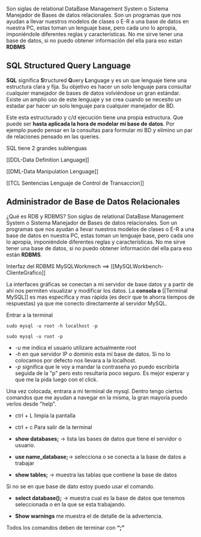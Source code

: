 
Son siglas de relational DataBase Management System o Sistema Manejador de Bases de datos relacionales. Son un programas que nos ayudan a llevar nuestros modelos de clases o E-R a una base de datos en nuestra PC, estas  toman un lenguaje base, pero cada uno lo apropia, imponiéndole diferentes reglas y características.
No me sirve tener una base de datos, si no puedo obtener información del ella para eso estan **RDBMS**

## SQL **S**tructured **Q**uery **L**anguage 

**SQL** significa **S**tructured **Q**uery **L**anguage y es un que lenguaje tiene una estructura clara y fija. Su objetivo es hacer un solo lenguaje para consultar cualquier manejador de bases de datos volviéndose un gran estándar. Existe un amplio uso de este lenguaje y se crea cuando se necesito un estadar par hacer un solo lenguaje para cualquier manejador de BD.

Este esta estructurado y c/d ejecución tiene una propia estructura. Que puede ser **hasta aplicada la hora de modelar mi base de datos**. Por ejemplo puedo pensar en la consultas para formular mi BD y elimino un par de relaciones pensado en las queries.    

SQL tiene 2 grandes sublenguas 

[[DDL-Data Definition Language]]

[[DML-Data Manipulation Lenguage]]

[[TCL Sentencias Lenguaje de Control de Transaccion]] 




## Administrador de Base de Datos Relacionales
¿Qué es RDB y RDBMS? Son siglas de relational DataBase Management System o Sistema Manejador de Bases de datos relacionales. Son un programas que nos ayudan a llevar nuestros modelos de clases o E-R a una base de datos en nuestra PC, estas  toman un lenguaje base, pero cada uno lo apropia, imponiéndole diferentes reglas y características.
No me sirve tener una base de datos, si no puedo obtener información del ella para eso están **RDBMS**.

Interfaz del RDBMS MySQLWorkmech ==> [[MySQLWorkbench-ClienteGrafico]]

La interfaces gráficas se conectan a mi servidor de base datos y a partir de ahí nos permiten visualizar y modificar los datos. La **consola o** [[Terminal MySQL]] es mas especifica y mas rápida (es decir que te ahorra tiempos de respuestas) ya que me conecto directamente al servidor MySQL. 

Entrar a la terminal

```
sudo mysql -u root -h localhost -p
```

```
sudo mysql -u root -p
```


- _-u_ me indica el usuario utilizare actualmente root
- _-h_ en que servidor IP o dominio esta mi base de datos. Si no lo colocamos por defecto nos llevara a la localhost.
- _-p_ significa que le voy a mandar la contraseña  yo puedo escribirla seguida de la "p" pero esto resultaría poco seguro. Es mejor esperar y que me la pida luego con el click.  

Una vez colocada, entrara a mi terminal de mysql. Dentro tengo ciertos comandos que me ayudan a navegar en la misma, la gran mayoría puedo verlos desde "help".

- ctrl + L limpia la pantalla

- ctrl  + c  Para salir de la terminal  

- **show databases;** -> lista las bases de datos que tiene el servidor o usuario.

- **use name_database;**-> selecciona o se conecta a la base de datos a trabajar

- **show tables;** -> muestra las tablas que contiene la base de datos

Si no se en que base de dato estoy puedo usar el comando. 

- **select database();** -> muestra cual es la base de datos que tenemos seleccionada o en la que se esta trabajando.

- **Show warnings** me muestra el de detalle de la advertencia. 


Todos los comandos deben de terminar con **“;”**

